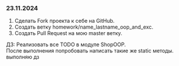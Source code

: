 ### 23.11.2024
1. Сделать Fork проекта к себе на GitHub.
2. Создать ветку homework/name_lastname_oop_and_exc.
3. Создать Pull Request на мою master ветку.

ДЗ: Реализовать все TODO в модуле ShopOOP.  
После выполнения попробовать написать такие же static методы.
выполняю дз